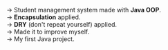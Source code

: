 -> Student management system made with <strong>Java OOP</strong>.<br>
-> <strong>Encapsulation</strong> applied.<br>
-> <strong>DRY</strong> (don't repeat yourself) applied.<br>
-> Made it to improve myself.<br>
-> My first Java project.<br>

